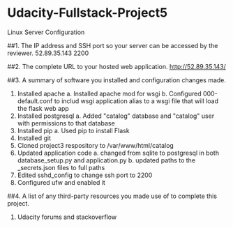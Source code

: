 # Udacity-Fullstack-Project5
Linux Server Configuration

##1. The IP address and SSH port so your server can be accessed by the reviewer.
  52.89.35.143
  2200

##2. The complete URL to your hosted web application.
  http://52.89.35.143/
  
##3. A summary of software you installed and configuration changes made.
  1. Installed apache
    a. Installed apache mod for wsgi
    b. Configured 000-default.conf to includ wsgi application alias to a wsgi file that will load the flask web app
  2. Installed postgresql
    a. Added "catalog" database and "catalog" user with permissions to that database
  3. Installed pip
    a. Used pip to install Flask
  4. Installed git
  5. Cloned project3 respository to /var/www/html/catalog
  6. Updated application code
    a. changed from sqlite to postgresql in both database_setup.py and application.py
    b. updated paths to the _secrets.json files to full paths
  7. Edited sshd_config to change ssh port to 2200
  8. Configured ufw and enabled it

##4. A list of any third-party resources you made use of to complete this project.
  1. Udacity forums and stackoverflow
